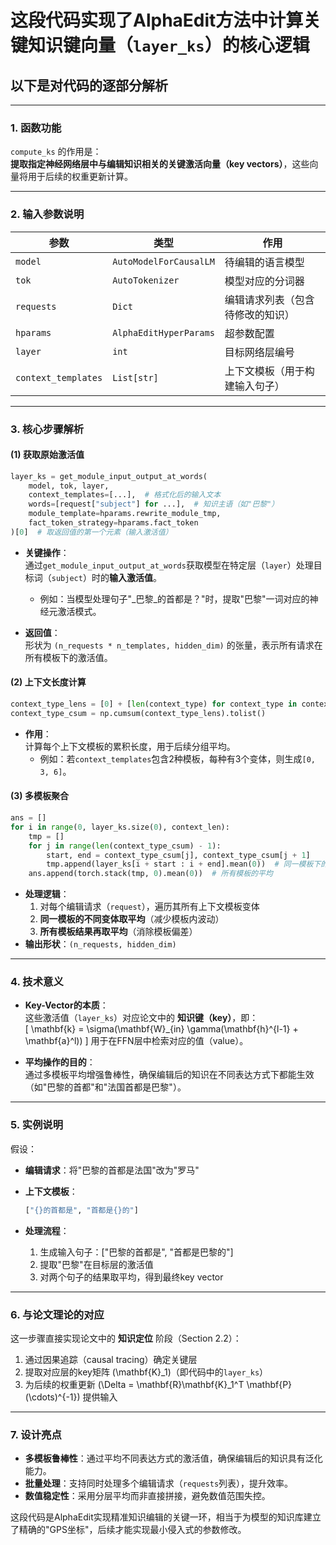 # 这段代码实现了AlphaEdit方法中计算关键知识键向量（`layer_ks`）的核心逻辑

## 以下是对代码的逐部分解析

---

### 1. **函数功能**

`compute_ks` 的作用是：  
**提取指定神经网络层中与编辑知识相关的关键激活向量（key vectors）**，这些向量将用于后续的权重更新计算。

---

### 2. **输入参数说明**

| 参数 | 类型 | 作用 |
|------|------|------|
| `model` | `AutoModelForCausalLM` | 待编辑的语言模型 |
| `tok` | `AutoTokenizer` | 模型对应的分词器 |
| `requests` | `Dict` | 编辑请求列表（包含待修改的知识） |
| `hparams` | `AlphaEditHyperParams` | 超参数配置 |
| `layer` | `int` | 目标网络层编号 |
| `context_templates` | `List[str]` | 上下文模板（用于构建输入句子） |

---

### 3. **核心步骤解析**

#### (1) **获取原始激活值**

```python
layer_ks = get_module_input_output_at_words(
    model, tok, layer,
    context_templates=[...],  # 格式化后的输入文本
    words=[request["subject"] for ...],  # 知识主语（如"巴黎"）
    module_template=hparams.rewrite_module_tmp,
    fact_token_strategy=hparams.fact_token
)[0]  # 取返回值的第一个元素（输入激活值）
```

- **关键操作**：  
  通过`get_module_input_output_at_words`获取模型在特定层（`layer`）处理目标词（`subject`）时的**输入激活值**。  
  - 例如：当模型处理句子"_巴黎_的首都是？"时，提取"巴黎"一词对应的神经元激活模式。

- **返回值**：  
  形状为 `(n_requests * n_templates, hidden_dim)` 的张量，表示所有请求在所有模板下的激活值。

#### (2) **上下文长度计算**

```python
context_type_lens = [0] + [len(context_type) for context_type in context_templates]
context_type_csum = np.cumsum(context_type_lens).tolist()
```

- **作用**：  
  计算每个上下文模板的累积长度，用于后续分组平均。  
  - 例如：若`context_templates`包含2种模板，每种有3个变体，则生成`[0, 3, 6]`。

#### (3) **多模板聚合**

```python
ans = []
for i in range(0, layer_ks.size(0), context_len):
    tmp = []
    for j in range(len(context_type_csum) - 1):
        start, end = context_type_csum[j], context_type_csum[j + 1]
        tmp.append(layer_ks[i + start : i + end].mean(0))  # 同一模板下的平均
    ans.append(torch.stack(tmp, 0).mean(0))  # 所有模板的平均
```

- **处理逻辑**：  
  1. 对每个编辑请求（`request`），遍历其所有上下文模板变体  
  2. **同一模板的不同变体取平均**（减少模板内波动）  
  3. **所有模板结果再取平均**（消除模板偏差）  
- **输出形状**：`(n_requests, hidden_dim)`  

---

### 4. **技术意义**

- **Key-Vector的本质**：  
  这些激活值（`layer_ks`）对应论文中的 **知识键（key）**，即：  
  \[
  \mathbf{k} = \sigma(\mathbf{W}_{in} \gamma(\mathbf{h}^{l-1} + \mathbf{a}^l))
  \]
  用于在FFN层中检索对应的值（value）。

- **平均操作的目的**：  
  通过多模板平均增强鲁棒性，确保编辑后的知识在不同表达方式下都能生效（如"巴黎的首都"和"法国首都是巴黎"）。

---

### 5. **实例说明**

假设：

- **编辑请求**：将"巴黎的首都是法国"改为"罗马"
- **上下文模板**：  

  ```python
  ["{}的首都是", "首都是{}的"]
  ```

- **处理流程**：  
  1. 生成输入句子：["巴黎的首都是", "首都是巴黎的"]  
  2. 提取"巴黎"在目标层的激活值  
  3. 对两个句子的结果取平均，得到最终key vector

---

### 6. **与论文理论的对应**

这一步骤直接实现论文中的 **知识定位** 阶段（Section 2.2）：  

1. 通过因果追踪（causal tracing）确定关键层  
2. 提取对应层的key矩阵 \(\mathbf{K}_1\)（即代码中的`layer_ks`）  
3. 为后续的权重更新 \(\Delta = \mathbf{R}\mathbf{K}_1^T \mathbf{P}(\cdots)^{-1}\) 提供输入

---

### 7. **设计亮点**

- **多模板鲁棒性**：通过平均不同表达方式的激活值，确保编辑后的知识具有泛化能力。
- **批量处理**：支持同时处理多个编辑请求（`requests`列表），提升效率。
- **数值稳定性**：采用分层平均而非直接拼接，避免数值范围失控。

这段代码是AlphaEdit实现精准知识编辑的关键一环，相当于为模型的知识库建立了精确的"GPS坐标"，后续才能实现最小侵入式的参数修改。
